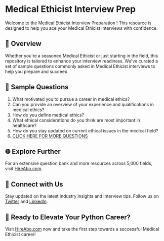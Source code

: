 # Medical Ethicist Interview Prep

Welcome to the Medical Ethicist Interview Preparation ! This resource is designed to help you ace your Medical Ethicist interviews with confidence.

## 🚀 Overview

Whether you're a seasoned Medical Ethicist or just starting in the field, this repository is tailored to enhance your interview readiness. We've curated a set of sample questions commonly asked in Medical Ethicist interviews to help you prepare and succeed.

## 📝 Sample Questions

1. What motivated you to pursue a career in medical ethics?
2. Can you provide an overview of your experience and qualifications in medical ethics?
3. How do you define medical ethics?
4. What ethical considerations do you think are most important in healthcare?
5. How do you stay updated on current ethical issues in the medical field?
6. [CLICK HERE FOR MORE QUESTIONS](https://hireabo.com/job/2_1_49/Medical%20Ethicist)

## 🌐 Explore Further

For an extensive question bank and more resources across 5,000 fields, visit [HireAbo.com](https://www.hireabo.com).

## 📱 Connect with Us

Stay updated on the latest industry insights and interview tips. Follow us on [Twitter](https://twitter.com/hireabo) and [LinkedIn](https://www.linkedin.com/in/hire-abo-3609972a8/).

## 🚀 Ready to Elevate Your Python Career?

Visit [HireAbo.com](https://www.hireabo.com) now and take the first step towards a successful Medical Ethicist career!